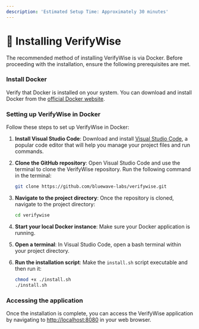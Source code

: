 ```yaml
---
description: 'Estimated Setup Time: Approximately 30 minutes'
---
```


# 💾 Installing VerifyWise

The recommended method of installing VerifyWise is via Docker. Before proceeding with the installation, ensure the following prerequisites are met.

### Install Docker

Verify that Docker is installed on your system. You can download and install Docker from the [official Docker website](https://www.docker.com/products/docker-desktop).

### Setting up VerifyWise in Docker

Follow these steps to set up VerifyWise in Docker:

1. **Install Visual Studio Code**: Download and install [Visual Studio Code](https://code.visualstudio.com/), a popular code editor that will help you manage your project files and run commands.
2.  **Clone the GitHub repository**: Open Visual Studio Code and use the terminal to clone the VerifyWise repository. Run the following command in the terminal:

    ```bash
    git clone https://github.com/bluewave-labs/verifywise.git
    ```
3.  **Navigate to the project directory**: Once the repository is cloned, navigate to the project directory:

    ```bash
    cd verifywise
    ```
4. **Start your local Docker instance**: Make sure your Docker application is running.
5. **Open a terminal**: In Visual Studio Code, open a bash terminal within your project directory.
6.  **Run the installation script**: Make the `install.sh` script executable and then run it:

    ```bash
    chmod +x ./install.sh
    ./install.sh
    ```

### Accessing the application

Once the installation is complete, you can access the VerifyWise application by navigating to [http://localhost:8080](http://localhost:8080) in your web browser.



